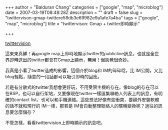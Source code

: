 +++
author = "Balduran Chang"
categories = ["google", "map", "microblog"]
date = 2007-03-19T08:48:28Z
description = ""
draft = false
slug = "twittervison-gmap-twittere58db3e69982e9a1afe7a4ba"
tags = ["google", "map", "microblog"]
title = "twittervison: Gmap + twitter即時顯示"

+++


[twittervision](http://twittermap.com/twittervision "twittervision")

這東東真鮮！再google map上即時地顯示twitter的publicline訊息，也就是全世界即時送出的twitter都會在Gmap上顯示，無用！但感覺很奇妙。

我真是小看了twitter造成的影響，這個介於blog和 IM的碎碎唸，比 IM公開，又比blog輕鬆，隨意的一段話都可以吸引即時的回應。

若是有分散式的twitter我想會更好玩，不用受限主機的存在。像blog的存在可以在BSP，也可以自行架站，又要像現在twitter一樣匯集聯絡人列表上的訊息，有明確的contact list，也可以和手機連結。這些想法好像有些衝突，要額外安裝軟體的話不就和現行的 IM一樣，那若是 IM會自動整理聯絡人的暱稱變換呢？過往的訊息要怎麼儲存？

不管怎樣，看看twittervision上即時顯示的訊息吧。

